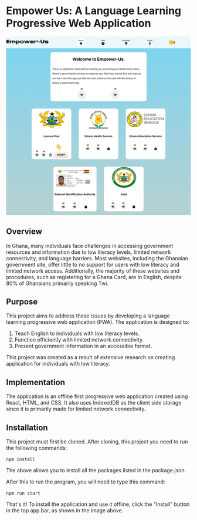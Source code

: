 # Empower Us: A Language Learning Progressive Web Application

![Empower Us Homepage](https://github.com/AbenaAmo13/langLearning/blob/main/empowerUsImage.png)


## Overview

In Ghana, many individuals face challenges in accessing government resources and information due to low literacy levels, limited network connectivity, and language barriers. 
Most websites, including the Ghanaian government site, offer little to no support for users with low literacy and limited network access. 
Additionally, the majority of these websites and procedures, such as registering for a Ghana Card, are in English, despite 80% of Ghanaians primarily speaking Twi.


## Purpose

This project aims to address these issues by developing a language learning progressive web application (PWA). The application is designed to:

1. Teach English to individuals with low literacy levels.
2. Function efficiently with limited network connectivity.
3. Present government information in an accessible format.

This project was created as a result of extensive research on creating application for individuals with low literacy. 


## Implementation

The application is an offline first progressive web application created using React, HTML, and CSS. 
It also uses IndexedDB as the client side storage since it is primarily made for limited network connectivity. 

## Installation

This project must first be cloned. After cloning, this project you need to run the following commands:

```
npm install 
```
The above allows you to install all the packages listed in the package.json. 

After this to run the program, you will need to type this command: 

```
npm run start 
```
That's it! To install the application and use it offline, click the "Install" button in the top app bar, as shown in the image above.






    
